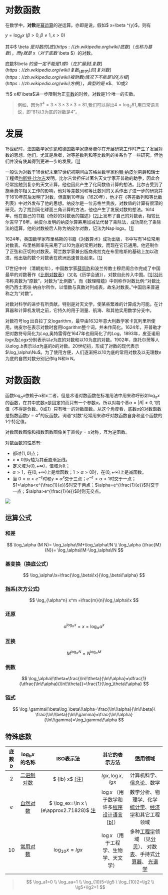 # 对数函数

在数学中，**对数**是[幂运算](https://zh.wikipedia.org/wiki/冪)的逆运算。亦即是说，假如$ x=\beta ^{y}$，则有

$y=\log_\beta x \ (\beta>0,\beta\neq 1,x>0)$

其中$ \beta $是对数的[底](https://zh.wikipedia.org/wiki/底数)（也称为基数），而 $y$就是$ x$（对于底数$ \beta $）的对数。

底数$\beta $的值一定不能是1或0（在扩展到[复数](https://zh.wikipedia.org/wiki/复数_(数学))的[复对数](https://zh.wikipedia.org/wiki/複對數)情况下不能是1的[方根](https://zh.wikipedia.org/wiki/方根)），典型的是$ e$、 10或2

当$ x$和$ \beta$进一步限制为正[实数](https://zh.wikipedia.org/wiki/实数)的时候，对数是1个唯一的实数。 



> 例如，因为$3^4 = 3 \times 3 \times 3 \times 3=81$,我们可以得出$4=\log_3 81$,用日常语言说，即“81以3为底的对数是4”。



# 发展

15世纪时，法国数学家许凯和德国数学家施蒂费尔在开展研究工作时产生了发展对数的思想，他们，尤其是后者，对等差数列和等比数列的关系作了一些研究。但他们并没有使其得到更进一步的发展。[[1\]](https://zh.wikipedia.org/wiki/对数#cite_note-上海交通大学数学科学学院-1)

一般认为对数于16世纪末至17世纪初期间由苏格兰数学家[约翰·纳皮尔](https://zh.wikipedia.org/wiki/約翰·納皮爾)男爵和瑞士工程师[约斯特·比尔吉](https://zh.wikipedia.org/wiki/约斯特·比尔吉)发明。比尔吉曾担任过著名天文学家开普勒的助手，因此会经常接触到复杂的天文计算，他也因此产生了化简数值计算的想法。比尔吉受到了施蒂费尔相关工作的影响，他对等差数列和等比数列的关系作出了进一步的研究并于1610年前后发明了对数，但直到10年后（1620年），他才在《等差数列和等比数列表》中对外发布了他的思想。纳皮尔是一位苏格兰贵族，对数值的计算有很深的研究。为了找到简化球面三角计算的方法，他也产生了发展对数的想法。1614年，他在自己的书籍《奇妙的对数表的描述》[[2\]](https://zh.wikipedia.org/wiki/对数#cite_note-2)上发布了自己的对数表，相较比尔吉早了6年。纳皮尔发明的纳皮尔算筹用加减法代替了乘除法，成功简化了乘除法的运算，他的对数被后人称为纳皮尔对数，记法为Nap·logx。[[1\]](https://zh.wikipedia.org/wiki/对数#cite_note-上海交通大学数学科学学院-1)

1624年，英国数学家布里格斯的书籍《对数算术》成功出版，书中写有14位常用对数表。布里格斯率先采用了以10为底的常用对数，而现在它已通用。他还制作了正弦和正切的对数表。荷兰数学家兼出版商弗拉克在布里格斯的基础上加以改进，他出版的数个对数表在欧洲迅速普及起来。[[1\]](https://zh.wikipedia.org/wiki/对数#cite_note-上海交通大学数学科学学院-1)

17世纪中叶（清朝初年），中国数学家[薛凤祚](https://zh.wikipedia.org/wiki/薛鳳祚)和波兰传教士穆尼阁合作完成了中国最早的对数著作《[比例对数表](https://zh.wikipedia.org/w/index.php?title=比例对数表&action=edit&redlink=1)》（又名《历学会通》），对数自此传入中国。[[1\]](https://zh.wikipedia.org/wiki/对数#cite_note-上海交通大学数学科学学院-1)[[3\]](https://zh.wikipedia.org/wiki/对数#cite_note-3)此书称真数为“原数”，对数为“比例数”。而《数理精蕴》中则称作对数比例:“对数比例乃西士若往·纳白尔所作，以借数与真数对列成表，故名对数表。”中国后来普遍称之为“对数”。

对数对科学的进步有所贡献，特别是对天文学，使某些繁难的计算成为可能。在计算器和计算机发明之前，它持久的用于测量、航海、和其他实用数学分支中。

对数符号$\log$出自拉丁文logarithm，最早由1632年意大利数学家卡瓦列里所使用。纳皮尔在表示对数时套用logarithm整个词，并未作简化。1624年，开普勒才把对数符号简化为$Log$,奥特雷得在1647年也用简化了的$Log$。1893年，皮亚诺用$logx$及$Logx$分别表示以$e$为底的对数和以10为底的对数。1902年，施托尔茨等人以$a \log . b$表示以$a$为底的$b$的对数。20世纪初，形成了对数的现代表示$\log_\alpha\Nu$。为了使用方便，人们逐渐把以10为底的常用对数及以无理数$e$为底的自然对数分别记作$\lg N$和$\ln N$。







# 对数函数

函数$\log_\alpha x$依赖于$\alpha$和$x$二者，但是术语对数函数在标准用法中用来称呼形如$\log_\alpha x$的函数，在其中底数$\alpha$是固定的而只有一个参数$\alpha$。所以对每个基$\alpha=|R|\ne0,1$的值（不得是负数、0或1）只有唯一的对数函数。从这个角度看，底数$\alpha$的对数函数是指数函数$y=\alpha^x$的反函数。词语“对数”经常用来称呼对数函数自身和这个函数的1个特定值。

对数函数图像和指数函数图像关于直线$y=x$对称，互为逆函数。

对数函数的性质有:
+ 都过$(1,0)$点；
+ $x=0$即y轴为其垂直渐近线。
+ 定义域为$(0,+\infty)$，值域为$\mathbb{R}$；
+ $\alpha >1$，在$(0,+\infty)$上是增函数；$1>\alpha>0$时，在$(0,+\infty)$上是减函数。
+ 当 $0<\alpha<e^{-e}$时和$y=\alpha^x$交于三点；$e^{-e}<\alpha<1$时交于一点；$1<\alpha<e^{\frac{1}{e}}$时交于两点；$\alpha=e^{\frac{1}{e}}$时交于一点；$\alpha>e^{\frac{1}{e}}$时则无交点。

![](https://img1.zlogs.net/20/20200422213044.png)

## 运算公式

### 和差

$$
\log_\alpha (M N)=
\log_\alpha\!M+\log_\alpha\!N \\
\log_\alpha (\frac{M}{N})=
\log_\alpha\!M-\log_\alpha\!N
$$





### 基变换（换底公式）

$$
\log_\alpha\!x=\frac{\log_\beta\!x}{\log_\beta\!\alpha}
$$



### 指系(次方公式)

$$
\log_{\alpha^n} x^m
=\frac{m}{n}\log_\alpha\!x
$$



### 还原

$$
\alpha ^{\log_\alpha \!x}=x=\log_\alpha \!\alpha ^x
$$



### 互换

$$
M^{\log_\alpha\!N}=N^{\log_\alpha\!M}
$$



### 倒数

$$
\log_\alpha\!\theta=\frac{\ln\!\theta}{\ln\!\alpha}=\dfrac{1}{\dfrac{\ln\!\alpha}{\ln\!\theta}}=\frac{1}{\log_\theta\!\alpha}
$$



### 链式

$$
\log_\gamma\!\beta\log_\beta\!\alpha=\frac{\ln\!\alpha}{\ln\!\beta}\ \frac{\ln\!\beta}{\ln\!\gamma}=\frac{\ln\!\alpha}{\ln\!\gamma}=\log_\gamma\!\alpha
$$





## 特殊底数

| 底数$b$ |                   $\log _{b}x$的名称                   |                          ISO表示法                           |                        其它的表示方法                        |                           适用领域                           |
| :-----: | :----------------------------------------------------: | :----------------------------------------------------------: | :----------------------------------------------------------: | :----------------------------------------------------------: |
|    2    | [二进制对数](https://zh.wikipedia.org/wiki/二进制对数) | $ {lb} x$    [[注]](https://zh.wikipedia.org/wiki/对数#cite_note-gullberg-7) |                     ${lg} x,\log x ,lgx$                     | 计算机科学、[信息论](https://zh.wikipedia.org/wiki/信息论)、数学 |
|   $e$   |   [自然对数](https://zh.wikipedia.org/wiki/自然对数)   | $ \log_ex=\ln x \\(e\approx2.71828)$    [注](https://zh.wikipedia.org/wiki/对数#cite_note-adaa-11) | $\log x$ （用于数学和许多[程序设计语言](https://zh.wikipedia.org/wiki/程序设计语言)[[b\]](https://zh.wikipedia.org/wiki/对数#cite_note-12)） | 数学分析、物理学、化学 [统计学](https://zh.wikipedia.org/wiki/统计学)、[经济学](https://zh.wikipedia.org/wiki/经济学)和其它工程领域 |
|   10    |   [常用对数](https://zh.wikipedia.org/wiki/常用對數)   |                     $\log_{10}x={lg} x$                      |           $\log x$ （用于工程学、生物学、天文学）            | 多种[工程学](https://zh.wikipedia.org/wiki/工程学)领域 （见[分贝](https://zh.wikipedia.org/wiki/分貝)）、 对数[表](https://zh.wikipedia.org/wiki/数学用表)、手持式[计算器](https://zh.wikipedia.org/wiki/计算器)、 [光谱学](https://zh.wikipedia.org/wiki/光谱学) |



> $$
> \log_a1=0 \\
> \log_aa=1 \\
> \log_{10}5=\lg5 \ \log_{10}2=\lg2 \\
> \lg5+\lg2=1
> $$
>
> 




















































